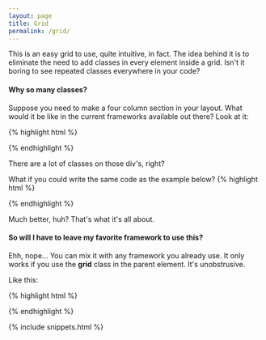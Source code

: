 ```yaml
---
layout: page
title: Grid
permalink: /grid/
---
```


This is an easy grid to use, quite intuitive, in fact.
The idea behind it is to eliminate the need to add classes in every element inside a grid.
Isn't it boring to see repeated classes everywhere in your code?

#### Why so many classes?
Suppose you need to make a four column section in your layout.
What would it be like in the current frameworks available out there?
Look at it:

{% highlight html %}
<div class="row">
  <div class="your-class col-xs-12 col-md-3 col-sm-3 col-lg-3">
    <!-- Your content goes here -->
  </div>
  <div class="your-class col-xs-12 col-md-3 col-sm-3 col-lg-3">
    <!-- Your content goes here -->
  </div>
  <div class="your-class col-xs-12 col-md-3 col-sm-3 col-lg-3">
    <!-- Your content goes here -->
  </div>
  <div class="your-class col-xs-12 col-md-3 col-sm-3 col-lg-3">
    <!-- Your content goes here -->
  </div>
</div>
{% endhighlight %}

There are a lot of classes on those div's, right?

What if you could write the same code as the example below?
{% highlight html %}
<div class="four columns one-phone">
  <div class="your-class">
    <!-- Your content goes here -->
  </div>
  <div class="your-class">
    <!-- Your content goes here -->
  </div>
  <div class="your-class">
    <!-- Your content goes here -->
  </div>
  <div class="your-class">
    <!-- Your content goes here -->
  </div>
</div>
{% endhighlight %}

Much better, huh? That's what it's all about.

#### So will I have to leave my favorite framework to use this?
Ehh, nope... You can mix it with any framework you already use.
It only works if you use the **grid** class in the parent element.
It's unobstrusive.

Like this:

{% highlight html %}
<div class="grid">
  <!-- Your content goes here -->
</div>
{% endhighlight %}

{% include snippets.html %}
